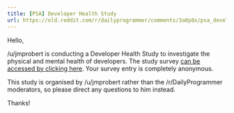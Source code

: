 ```yaml
---
title: [PSA] Developer Health Study
url: https://old.reddit.com/r/dailyprogrammer/comments/3a0p8x/psa_developer_health_study/
---
```


Hello,

/u/jmprobert is conducting a Developer Health Study to investigate the physical and mental health of developers. The study survey [can be accessed by clicking here](https://jmprobert.typeform.com/to/LucWmI). Your survey entry is completely anonymous.

This study is organised by /u/jmprobert rather than the /r/DailyProgrammer moderators, so please direct any questions to him instead.

Thanks!